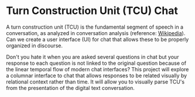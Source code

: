 # Turn Construction Unit (TCU) Chat

A turn construction unit (TCU) is the fundamental segment of speech in a conversation, as analyzed in conversation analysis (reference: [Wikipedia](https://en.wikipedia.org/wiki/Turn_construction_unit)).  Can we create a user interface (UI) for  chat that allows these to be properly organized in discourse.

Don't you hate it when you are asked several questions in chat but your response to each question is not linked to the original question because of the linear temporal flow of modern chat interfaces?  This project will explore a columnar interface to chat that allows responses to be related visually by relational context rather than time.  It will allow you to visually parse TCU's from the presentation of the digital text conversation.

